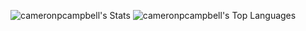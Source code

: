 <p float="left">
  
  ![cameronpcampbell's Stats](https://github-readme-stats.vercel.app/api?username=cameronpcampbell&theme=dark&show_icons=true&hide_border=true&count_private=true)
  ![cameronpcampbell's Top Languages](https://github-readme-stats.vercel.app/api/top-langs/?username=cameronpcampbell&theme=dark&show_icons=true&hide_border=true&layout=compact)
  
</p>
